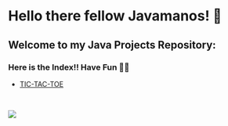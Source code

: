 # Hello there fellow Javamanos! 👋
## Welcome to my Java Projects Repository:
### Here is the Index!! Have Fun  🐍🐍
- <a href="https://github.com/shecoderfinally/Java-Projects/tree/main/TIC-TAC-TOC">TIC-TAC-TOE</a> 
<br />

![](https://komarev.com/ghpvc/?username=shecoderfinally&color=a17ac8)






